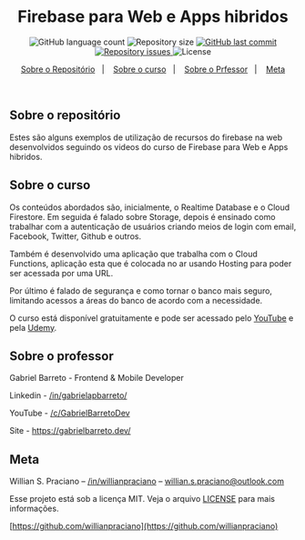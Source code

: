 <h1 align="center">
  Firebase para Web e Apps hibridos 
</h1>
<p align="center">
  <img alt="GitHub language count" src="https://img.shields.io/github/languages/count/willianpraciano/curso-firebase-para-web">

  <img alt="Repository size" src="https://img.shields.io/github/repo-size/willianpraciano/curso-firebase-para-web">
  
  <a href="https://github.com/willianpraciano/curso-firebase-para-web/commits/master">
    <img alt="GitHub last commit" src="https://img.shields.io/github/last-commit/willianpraciano/curso-firebase-para-web">
  </a>

  <a href="https://github.com/willianpraciano/curso-firebase-para-web/issues">
    <img alt="Repository issues" src="https://img.shields.io/github/issues/willianpraciano/curso-firebase-para-web">
  </a>

  <img alt="License" src="https://img.shields.io/badge/license-MIT-brightgreen">
</p>


<p align="center">
  <a href="#sobre-o-repositório">Sobre o Repositório</a>&nbsp;&nbsp;&nbsp;|&nbsp;&nbsp;&nbsp;
  <a href="#sobre-o-curso">Sobre o curso</a>&nbsp;&nbsp;&nbsp;|&nbsp;&nbsp;&nbsp;
  <a href="#sobre-o-professor">Sobre o Prfessor</a>&nbsp;&nbsp;&nbsp;|&nbsp;&nbsp;&nbsp;
  <a href="#meta">Meta</a>
</p>

<br>


## Sobre o repositório

Estes são alguns exemplos de utilização de recursos do firebase na web desenvolvidos seguindo os videos do curso de Firebase para Web e Apps hibridos.


## Sobre o curso
Os conteúdos abordados são, inicialmente, o Realtime Database e o Cloud Firestore. Em seguida é falado sobre Storage, depois é ensinado como trabalhar com a autenticação de usuários criando meios de login com email, Facebook, Twitter, Github e outros.

Também é desenvolvido uma aplicação que trabalha com o Cloud Functions, aplicação esta que é colocada no ar usando Hosting para poder ser acessada por uma URL.

Por último é falado de segurança e como tornar o banco mais seguro, limitando acessos a áreas do banco de acordo com a necessidade.

O curso está disponível gratuitamente e pode ser acessado pelo [YouTube](https://www.youtube.com/watch?v=rBdgRxFq6GE&list=PLfrewNJhpV9eXuqNJ3hGSmPQQ5SckDQWq) e pela [Udemy](https://www.udemy.com/course/firebase-para-web-e-apps-hibridos/).

## Sobre o professor

Gabriel Barreto - Frontend & Mobile Developer

Linkedin - [/in/gabrielapbarreto/](https://www.linkedin.com/in/gabrielapbarreto/)

YouTube - [/c/GabrielBarretoDev](https://www.youtube.com/c/GabrielBarretoDev)

Site - https://gabrielbarreto.dev/

## Meta

Willian S. Praciano – [/in/willianpraciano](https://www.linkedin.com/in/willianpraciano/) – willian.s.praciano@outlook.com

Esse projeto está sob a licença MIT. Veja o arquivo [LICENSE](LICENSE.md) para mais informações.

[https://github.com/willianpraciano](https://github.com/willianpraciano)